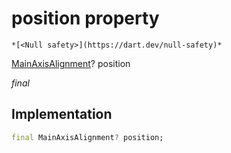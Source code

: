 


# position property




    *[<Null safety>](https://dart.dev/null-safety)*


[MainAxisAlignment](https://api.flutter.dev/flutter/rendering/MainAxisAlignment.html)? position
  
_final_






## Implementation

```dart
final MainAxisAlignment? position;


```







